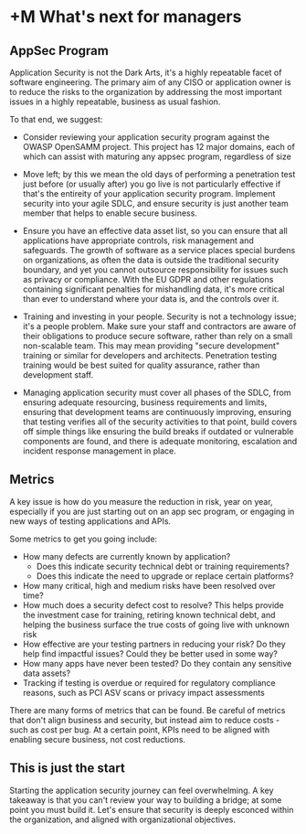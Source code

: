 # +M What's next for managers


## AppSec Program

Application Security is not the Dark Arts, it's a highly repeatable facet of software engineering. The primary aim of any CISO or application owner is to reduce the risks to the organization by addressing the most important issues in a highly repeatable, business as usual fashion. 

To that end, we suggest:

* Consider reviewing your application security program against the OWASP OpenSAMM project. This project has 12 major domains, each of which can assist with maturing any appsec program, regardless of size

* Move left; by this we mean the old days of performing a penetration test just before (or usually after) you go live is not particularly effective if that's the entireity of your application security program. Implement security into your agile SDLC, and ensure security is just another team member that helps to enable secure business.

* Ensure you have an effective data asset list, so you can ensure that all applications have appropriate controls, risk management and safeguards. The growth of software as a service places special burdens on organizations, as often the data is outside the traditional security boundary, and yet you cannot outsource responsibility for issues such as privacy or compliance. With the EU GDPR and other regulations containing significant penalties for mishandling data, it's more critical than ever to understand where your data is, and the controls over it. 

* Training and investing in your people. Security is not a technology issue; it's a people problem. Make sure your staff and contractors are aware of their obligations to produce secure software, rather than rely on a small non-scalable team. This may mean providing "secure development" training or similar for developers and architects. Penetration testing training would be best suited for quality assurance, rather than development staff. 

* Managing application security must cover all phases of the SDLC, from ensuring adequate resourcing, business requirements and limits, ensuring that development teams are continuously improving, ensuring that testing verifies all of the security activities to that point, build covers off simple things like ensuring the build breaks if outdated or vulnerable components are found, and there is adequate monitoring, escalation and incident response management in place. 

## Metrics

A key issue is how do you measure the reduction in risk, year on year, especially if you are just starting out on an app sec program, or engaging in new ways of testing applications and APIs.

Some metrics to get you going include:

* How many defects are currently known by application?
  * Does this indicate security technical debt or training requirements?
  * Does this indicate the need to upgrade or replace certain platforms?
* How many critical, high and medium risks have been resolved over time?
* How much does a security defect cost to resolve? This helps provide the investment case for training, retiring known technical debt, and helping the business surface the true costs of going live with unknown risk
* How effective are your testing partners in reducing your risk? Do they help find impactful issues? Could they be better used in some way?
* How many apps have never been tested? Do they contain any sensitive data assets? 
* Tracking if testing is overdue or required for regulatory compliance reasons, such as PCI ASV scans or privacy impact assessments

There are many forms of metrics that can be found. Be careful of metrics that don't align business and security, but instead aim to reduce costs - such as cost per bug. At a certain point, KPIs need to be aligned with enabling secure business, not cost reductions. 


## This is just the start

Starting the application security journey can feel overwhelming. A key takeaway is that you can't review your way to building a bridge; at some point you must build it. Let's ensure that security is deeply esconced within the organization, and aligned with organizational objectives. 
